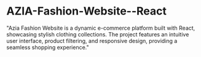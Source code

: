 # AZIA-Fashion-Website--React
"Azia Fashion Website is a dynamic e-commerce platform built with React, showcasing stylish clothing collections. The project features an intuitive user interface, product filtering, and responsive design, providing a seamless shopping experience."
